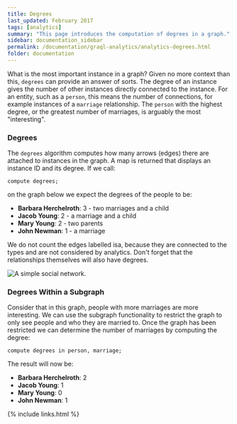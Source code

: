 ```yaml
---
title: Degrees
last_updated: February 2017
tags: [analytics]
summary: "This page introduces the computation of degrees in a graph."
sidebar: documentation_sidebar
permalink: /documentation/graql-analytics/analytics-degrees.html
folder: documentation
---
```


What is the most important instance in a graph? Given no more context than this, `degrees` can provide an answer of
sorts. The degree of an instance gives the number of other instances directly connected to the instance. For an entity, such as
a `person`, this means the number of connections, for example instances of a `marriage` relationship.
The `person` with the highest degree, or the greatest number of marriages, is arguably the most "interesting".

### Degrees

The `degrees` algorithm computes how many arrows (edges) there are attached to instances in the graph. A map is returned
that displays an instance ID and its degree. If we call:

```graql
compute degrees;
```

on the graph below we expect the degrees of the people to be: 

* **Barbara Herchelroth**: 3 - two marriages and a child
* **Jacob Young**: 2 - a marriage and a child
* **Mary Young**: 2 - two parents
* **John Newman**: 1 - a marriage

We do not count the edges labelled isa, because they are connected to the types and are not considered by analytics.
Don't forget that the relationships themselves will also have degrees.

![A simple social network.](/images/analytics_degree_full.png)

### Degrees Within a Subgraph

Consider that in this graph, people with more marriages are more interesting.
We can use the subgraph functionality to restrict the graph to only see people and who they are married to.
Once the graph has been restricted we can determine the number of marriages by computing the degree:

```graql
compute degrees in person, marriage;
```

The result will now be: 

* **Barbara Herchelroth**: 2
* **Jacob Young**: 1
* **Mary Young**: 0
* **John Newman**: 1

{% include links.html %}
